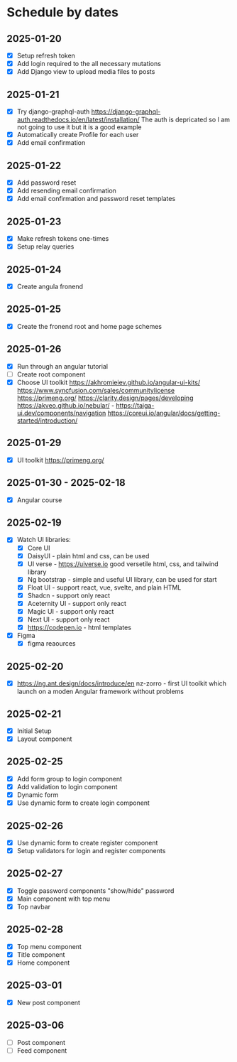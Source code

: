 # Schedule by dates

## 2025-01-20

- [x] Setup refresh token
- [x] Add login required to the all necessary mutations
- [x] Add Django view to upload media files to posts

## 2025-01-21
- [x] Try django-graphql-auth https://django-graphql-auth.readthedocs.io/en/latest/installation/
  The auth is depricated so I am not going to use it but it is a good example
- [x] Automatically create Profile for each user
- [x] Add email confirmation

## 2025-01-22
- [x] Add password reset
- [x] Add resending email confirmation
- [x] Add email confirmation and password reset templates

## 2025-01-23
- [x] Make refresh tokens one-times
- [x] Setup relay queries
  
## 2025-01-24
- [x] Create angula fronend

## 2025-01-25
- [x] Create the fronend root and home page schemes

## 2025-01-26
- [x] Run through an angular tutorial
- [ ] Create root component
- [x] Choose UI toolkit https://akhromieiev.github.io/angular-ui-kits/
	  https://www.syncfusion.com/sales/communitylicense
	  https://primeng.org/
	  https://clarity.design/pages/developing
	  https://akveo.github.io/nebular/ -
	  https://taiga-ui.dev/components/navigation
	  https://coreui.io/angular/docs/getting-started/introduction/
	  
## 2025-01-29
- [x] UI toolkit https://primeng.org/
	  
## 2025-01-30 - 2025-02-18
- [x] Angular course

## 2025-02-19
- [x] Watch UI libraries:
	- [x] Core UI
	- [x] DaisyUI - plain html and css, can be used
	- [x] UI verse - https://uiverse.io good versetile html, css, and tailwind library
	- [x] Ng bootstrap - simple and useful UI library, can be used for start
	- [x] Float UI - support react, vue, svelte, and plain HTML
	- [x] Shadcn - support only react
	- [x] Aceternity UI - support only react  
	- [x] Magic UI - support only react
	- [x] Next UI - support only react
	- [x] https://codepen.io - html templates
- [x] Figma
	- [x] figma reaources

## 2025-02-20
- [x] https://ng.ant.design/docs/introduce/en nz-zorro - first UI toolkit which launch on a moden Angular framework without problems

## 2025-02-21
- [x] Initial Setup
- [x] Layout component

## 2025-02-25
- [x] Add form group to login component
- [x] Add validation to login component
- [x] Dynamic form
- [x] Use dynamic form to create login component

## 2025-02-26
- [x] Use dynamic form to create register component
- [x] Setup validators for login and register components

## 2025-02-27
- [x] Toggle password components "show/hide" password
- [x] Main component with top menu
- [x] Top navbar

## 2025-02-28
- [x] Top menu component
- [x] Title component
- [x] Home component

## 2025-03-01
- [x] New post component

## 2025-03-06
- [ ] Post component
- [ ] Feed component